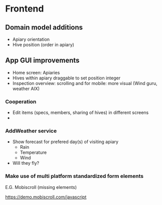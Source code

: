 # Frontend

## Domain model additions

* Apiary orientation
* Hive position (order in apiary)

## App GUI improvements

* Home screen: Apiaries
* Hives within apiary draggable to set position integer
* Inspection overview: scrolling and for mobile: more visual (Wind guru, weather AIX)

### Cooperation

* Edit items (specs, members, sharing of hives) in different screens
* 

### AddWeather service

* Show forecast for prefered day(s) of visiting apiary
  * Rain
  * Temperature
  * Wind
* Will they fly?

### Make use of multi platform standardized form elements

E.G. Mobiscroll (missing elements)

https://demo.mobiscroll.com/javascript

